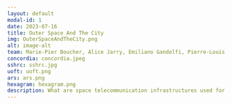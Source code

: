 ```yaml
---
layout: default
modal-id: 1
date: 2023-07-16
title: Outer Space And The City
img: OuterSpaceAndTheCity.png
alt: image-alt
team: Marie-Pier Boucher, Alice Jarry, Emiliano Gandolfi, Pierre-Louis Patoine, Bernard Foing. lee wilkins, Gabrielle Simard, Yolanda Zhang, Rouzbeh Suarjan Prasai, Audrey Medaino-Tardif, Upasana Bhattacharjee, Lauren Knight, Guillaume Pascale, Philippe Vandal, Jacqui Beaumont, Jean-Michaël Celerier
concordia: concordia.jpeg
sshrc: sshrc.jpg
uoft: uoft.png
ars: ars.png
hexagram: hexagram.png
description: What are space telecommunication infrastructures used for and by whom?  </br> Outer Space and the City investigates the reciprocal tensions and relations between interplanetary infrastructures of telecommunication and urbanization. Embedded in cities in the form of mission control rooms, data centers, and cell phone towers, interplanetary infrastructures of telecommunications provide the means to condition, monitor, activate, enable, and/or foreclose specific forms of urban life. How to create spaces for collective expression through existing telecommunication infrastructures? At this juncture, how can we foster just and open forms of citizenship? What micro-politics and strategies of cohabitation are necessary to deploy ethical, tactical, and creative adaptations to the urbanization of these technologies? <h4> Space Junkies</h4> <h5> Team </h5> <p>Marie-Pier Boucher, Alice Jarry, Guillaume Pascale</p> <p> https://ars.electronica.art/who-owns-the-truth/en/space-junkies/ </p> <p> Around 230,036,500 pieces of debris orbit in space. Meanwhile, the 174 international exhibitors of the 2022 International Astronautical Congress (Paris) distributed thousands of stickers, tote bags, stress balls, car fresheners, space food and key chains. Attending these paralleling hoarding processes, Space Junkies examines how space debris and space goodies can ‘’forensically decode’’ (Schuppli, 2020) the capital and material accumulation of space exploration and its socio-environmental impacts.</p> <h4>Partition itératives, Space Junkies (with position data of the most dangerous space debris)</h4> <h5>Team</h5> <p>Guillaume Pacale, Marie-Pier Boucher, Alice Jarry</p><p> https://ars.electronica.art/who-owns-the-truth/en/events/partition-iteratives-space-junkies-with-position-data-of-the-most-dangerous-space-debris/</p> <p>Space Junkies examines how space debris and space goodies can ‘’forensically decode’’ (Schuppli, 2020) the capital and material accumulation of space exploration and its socio-environmental impacts.</p> <h4>Taking Communication to the next level</h4> <h5> team </h5> <p>Marie-Pier Boucher, Alice Jarry, Guillaume Pascale, lee wilkins</p> <p>architecturebiennalerotterdam2022.nl</p> <p>Vertical layering from various Google Earth views. How to move transversally -from the geological to the orbital- in the vertical stack created by space technology?<p>
---
```

